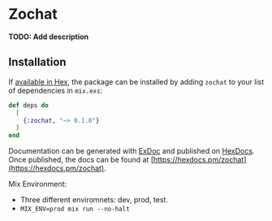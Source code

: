 # Zochat

**TODO: Add description**

## Installation

If [available in Hex](https://hex.pm/docs/publish), the package can be installed
by adding `zochat` to your list of dependencies in `mix.exs`:

```elixir
def deps do
  [
    {:zochat, "~> 0.1.0"}
  ]
end
```

Documentation can be generated with [ExDoc](https://github.com/elixir-lang/ex_doc)
and published on [HexDocs](https://hexdocs.pm). Once published, the docs can
be found at [https://hexdocs.pm/zochat](https://hexdocs.pm/zochat).

Mix Environment:
- Three different enviromnets: dev, prod, test.
- `MIX_ENV=prod mix run --no-halt`